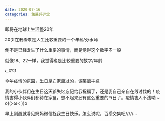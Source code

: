 ```yaml
---
date: 2020-07-16
categories: 兔酱碎碎念
---
```




即将在地球上生活整20年

20岁在我看来是人生比较重要的一个年龄/分水岭

倒不是已经发生了什么重要的事情，而是觉得这个数字不一般

就像18、22一样，我觉得也是比较重要的数字/年龄

<span class="label label-default">ᓚᘏᗢ</span>

今年疫情的原因，生日是在家里过的，饭菜很丰盛

我的小伙伴们在生日这天都失忆忘记给我祝福了，还是我自己亲自在线讨伐的！疫情害得小伙伴们都待在家里，想不起来还有这么重要的节日了。疫情害人不浅呐 ~  o((>ω< ))o

早上刚醒就看见妈妈微信祝我生日快乐。怎么说呢，百感交集吧/////...



